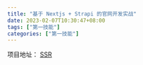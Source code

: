 ```yaml
---
title: "基于 Nextjs + Strapi 的官网开发实战"
date: 2023-02-07T10:30:47+08:00
tags: ["第一技能"]
categories: ["第一技能"]
---
```


项目地址： [SSR](https://github.com/OweQian/SSR.git)  
